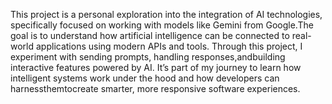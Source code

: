 This project is a personal exploration into the integration of AI technologies, specifically focused on working with models like Gemini from Google.The goal is to understand how artificial intelligence can be connected to real-world applications using modern APIs and tools. Through this project, I experiment with sending prompts, handling responses,andbuilding interactive features powered by AI. It’s part of my journey to learn how intelligent systems work under the hood and how developers can harnessthemtocreate smarter, more responsive software experiences.
